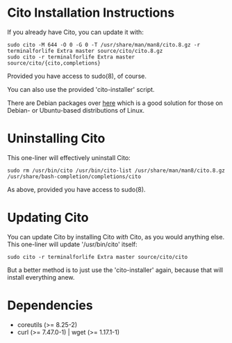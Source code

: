 # Cito Installation Instructions

If you already have Cito, you can update it with:

```
sudo cito -M 644 -O 0 -G 0 -T /usr/share/man/man8/cito.8.gz -r terminalforlife Extra master source/cito/cito.8.gz
sudo cito -r terminalforlife Extra master source/cito/{cito,completions}
```

Provided you have access to sudo(8), of course.

You can also use the provided 'cito-installer' script.

There are Debian packages over [here](https://github.com/terminalforlife/DEB-Packages) which is a good solution for those on Debian- or Ubuntu-based distributions of Linux.

# Uninstalling Cito

This one-liner will effectively uninstall Cito:

```
sudo rm /usr/bin/cito /usr/bin/cito-list /usr/share/man/man8/cito.8.gz /usr/share/bash-completion/completions/cito
```

As above, provided you have access to sudo(8).

# Updating Cito

You can update Cito by installing Cito _with_ Cito, as you would anything else. This one-liner will update '/usr/bin/cito' itself:

```
sudo cito -r terminalforlife Extra master source/cito/cito
```

But a better method is to just use the 'cito-installer' again, because that will install everything anew.

# Dependencies

  * coreutils (>= 8.25-2)
  * curl (>= 7.47.0-1) | wget (>= 1.17.1-1)
